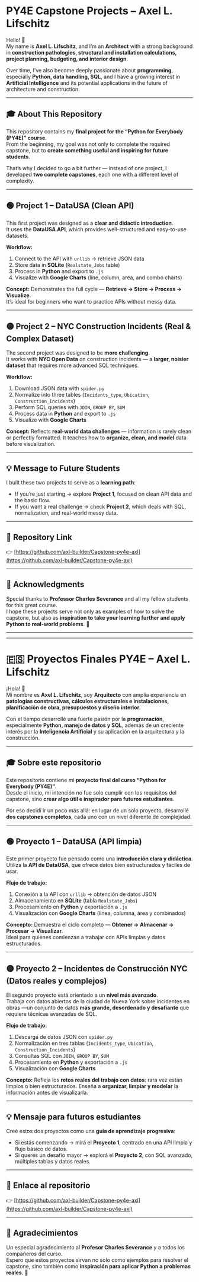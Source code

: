 # PY4E Capstone Projects – Axel L. Lifschitz

Hello! 👋  
My name is **Axel L. Lifschitz**, and I’m an **Architect** with a strong background in **construction pathologies, structural and installation calculations, project planning, budgeting, and interior design**.  

Over time, I’ve also become deeply passionate about **programming**, especially **Python, data handling, SQL**, and I have a growing interest in **Artificial Intelligence** and its potential applications in the future of architecture and construction.  

---

## 🎓 About This Repository

This repository contains my **final project for the “Python for Everybody (PY4E)” course**.  
From the beginning, my goal was not only to complete the required capstone, but to **create something useful and inspiring for future students**.  

That’s why I decided to go a bit further — instead of one project, I developed **two complete capstones**, each one with a different level of complexity.

---

## 🟢 Project 1 – DataUSA (Clean API)

This first project was designed as a **clear and didactic introduction**.  
It uses the **DataUSA API**, which provides well-structured and easy-to-use datasets.

**Workflow:**
1. Connect to the API with `urllib` → retrieve JSON data  
2. Store data in **SQLite** (`Realstate_Jobs` table)  
3. Process in **Python** and export to `.js`  
4. Visualize with **Google Charts** (line, column, area, and combo charts)

**Concept:** Demonstrates the full cycle — **Retrieve → Store → Process → Visualize**.  
It’s ideal for beginners who want to practice APIs without messy data.

---

## 🟡 Project 2 – NYC Construction Incidents (Real & Complex Dataset)

The second project was designed to be **more challenging**.  
It works with **NYC Open Data** on construction incidents — a **larger, noisier dataset** that requires more advanced SQL techniques.

**Workflow:**
1. Download JSON data with `spider.py`  
2. Normalize into three tables (`Incidents_type`, `Ubication`, `Construction_Incidents`)  
3. Perform SQL queries with `JOIN`, `GROUP BY`, `SUM`  
4. Process data in **Python** and export to `.js`  
5. Visualize with **Google Charts**

**Concept:** Reflects **real-world data challenges** — information is rarely clean or perfectly formatted. It teaches how to **organize, clean, and model** data before visualization.

---

## 💡 Message to Future Students

I built these two projects to serve as a **learning path**:

- If you’re just starting → explore **Project 1**, focused on clean API data and the basic flow.  
- If you want a real challenge → check **Project 2**, which deals with SQL, normalization, and real-world messy data.

---

## 🔗 Repository Link

👉 [https://github.com/axl-builder/Capstone-py4e-axl](https://github.com/axl-builder/Capstone-py4e-axl)

---

## 🙏 Acknowledgments

Special thanks to **Professor Charles Severance** and all my fellow students for this great course.  
I hope these projects serve not only as examples of how to solve the capstone, but also as **inspiration to take your learning further and apply Python to real-world problems**. 🚀

---

---

# 🇪🇸 Proyectos Finales PY4E – Axel L. Lifschitz

¡Hola! 👋  
Mi nombre es **Axel L. Lifschitz**, soy **Arquitecto** con amplia experiencia en **patologías constructivas, cálculos estructurales e instalaciones, planificación de obra, presupuestos y diseño interior**.  

Con el tiempo desarrollé una fuerte pasión por la **programación**, especialmente **Python, manejo de datos y SQL**, además de un creciente interés por la **Inteligencia Artificial** y su aplicación en la arquitectura y la construcción.

---

## 🎓 Sobre este repositorio

Este repositorio contiene mi **proyecto final del curso “Python for Everybody (PY4E)”**.  
Desde el inicio, mi intención no fue solo cumplir con los requisitos del capstone, sino **crear algo útil e inspirador para futuros estudiantes**.  

Por eso decidí ir un poco más allá: en lugar de un solo proyecto, desarrollé **dos capstones completos**, cada uno con un nivel diferente de complejidad.

---

## 🟢 Proyecto 1 – DataUSA (API limpia)

Este primer proyecto fue pensado como una **introducción clara y didáctica**.  
Utiliza la **API de DataUSA**, que ofrece datos bien estructurados y fáciles de usar.

**Flujo de trabajo:**
1. Conexión a la API con `urllib` → obtención de datos JSON  
2. Almacenamiento en **SQLite** (tabla `Realstate_Jobs`)  
3. Procesamiento en **Python** y exportación a `.js`  
4. Visualización con **Google Charts** (línea, columna, área y combinados)

**Concepto:** Demuestra el ciclo completo — **Obtener → Almacenar → Procesar → Visualizar**.  
Ideal para quienes comienzan a trabajar con APIs limpias y datos estructurados.

---

## 🟡 Proyecto 2 – Incidentes de Construcción NYC (Datos reales y complejos)

El segundo proyecto está orientado a un **nivel más avanzado**.  
Trabaja con datos abiertos de la ciudad de Nueva York sobre incidentes en obras —un conjunto de datos **más grande, desordenado y desafiante** que requiere técnicas avanzadas de SQL.

**Flujo de trabajo:**
1. Descarga de datos JSON con `spider.py`  
2. Normalización en tres tablas (`Incidents_type`, `Ubication`, `Construction_Incidents`)  
3. Consultas SQL con `JOIN`, `GROUP BY`, `SUM`  
4. Procesamiento en **Python** y exportación a `.js`  
5. Visualización con **Google Charts**

**Concepto:** Refleja los **retos reales del trabajo con datos**: rara vez están limpios o bien estructurados. Enseña a **organizar, limpiar y modelar** la información antes de visualizarla.

---

## 💡 Mensaje para futuros estudiantes

Creé estos dos proyectos como una **guía de aprendizaje progresiva**:

- Si estás comenzando → mirá el **Proyecto 1**, centrado en una API limpia y flujo básico de datos.  
- Si querés un desafío mayor → explorá el **Proyecto 2**, con SQL avanzado, múltiples tablas y datos reales.

---

## 🔗 Enlace al repositorio

👉 [https://github.com/axl-builder/Capstone-py4e-axl](https://github.com/axl-builder/Capstone-py4e-axl)

---

## 🙏 Agradecimientos

Un especial agradecimiento al **Profesor Charles Severance** y a todos los compañeros del curso.  
Espero que estos proyectos sirvan no solo como ejemplos para resolver el capstone, sino también como **inspiración para aplicar Python a problemas reales**. 🚀
